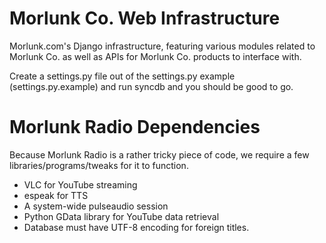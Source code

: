 Morlunk Co. Web Infrastructure
===========

Morlunk.com's Django infrastructure, featuring various modules related to Morlunk Co. as well as APIs for Morlunk Co. products to interface with.

Create a settings.py file out of the settings.py example (settings.py.example) and run syncdb and you should be good to go.

Morlunk Radio Dependencies
===========

Because Morlunk Radio is a rather tricky piece of code, we require a few libraries/programs/tweaks for it to function.
- VLC for YouTube streaming
- espeak for TTS
- A system-wide pulseaudio session
- Python GData library for YouTube data retrieval
- Database must have UTF-8 encoding for foreign titles.